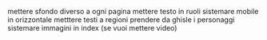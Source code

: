 mettere sfondo diverso a ogni pagina 
mettere testo in ruoli
sistemare mobile in orizzontale 
metttere testi a regioni
prendere da ghisle i personaggi 
sistemare immagini in index (se vuoi mettere video)